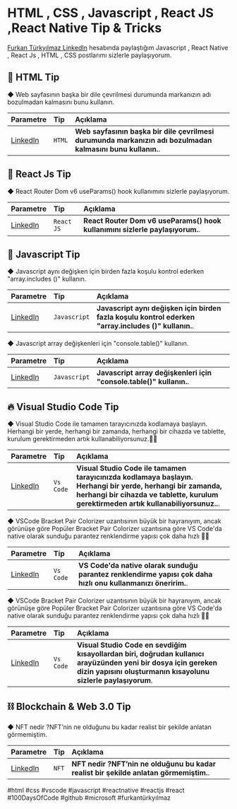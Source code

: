 # HTML , CSS , Javascript , React JS ,React Native Tip & Tricks

[Furkan Türkyılmaz LinkedIn](https://www.linkedin.com/in/furkanturkyilmaz/) hesabında paylaştığım Javascript , React Native , React Js , HTML , CSS postlarımı sizlerle paylaşıyorum.

## 🎯 HTML Tip

◆ Web sayfasının başka bir dile çevrilmesi durumunda markanızın adı bozulmadan kalmasını bunu kullanın.

| Parametre | Tip     | Açıklama                |
| :-------- | :------- | :------------------------- |
| [LinkedIn](https://www.linkedin.com/feed/update/urn:li:activity:6893438244155990016/) | `HTML` | **Web sayfasının başka bir dile çevrilmesi durumunda markanızın adı bozulmadan kalmasını bunu kullanın.**. |

## 🔮 React Js Tip

◆ React Router Dom v6 useParams() hook kullanımını sizlerle paylaşıyorum.

| Parametre | Tip     | Açıklama                |
| :-------- | :------- | :------------------------- |
| [LinkedIn](https://www.linkedin.com/feed/update/urn:li:activity:6910099710393421825/) | `React JS` | **React Router Dom v6 useParams() hook kullanımını sizlerle paylaşıyorum.**. |


## 📍 Javascript Tip

◆ Javascript aynı değişken için birden fazla koşulu kontrol ederken "array.includes ()" kullanın. 

| Parametre | Tip     | Açıklama                |
| :-------- | :------- | :------------------------- |
| [LinkedIn](https://www.linkedin.com/feed/update/urn:li:activity:6763043850916290560/) | `Javascript` | **Javascript aynı değişken için birden fazla koşulu kontrol ederken "array.includes ()" kullanın.**. |

◆ Javascript array değişkenleri için "console.table()" kullanın. 

| Parametre | Tip     | Açıklama                |
| :-------- | :------- | :------------------------- |
| [LinkedIn](https://www.linkedin.com/posts/furkanturkyilmaz_coding-codenewbie-ios-activity-6760125419564933120-SL1Y?utm_source=linkedin_share&utm_medium=member_desktop_web) | `Javascript` | **Javascript array değişkenleri için "console.table()" kullanın.**. |


## 🔥 Visual Studio Code Tip

◆ Visual Studio Code ile tamamen tarayıcınızda kodlamaya başlayın. Herhangi bir yerde, herhangi bir zamanda, herhangi bir cihazda ve tablette, kurulum gerektirmeden artık kullanabiliyorsunuz.👌🏻

| Parametre | Tip     | Açıklama                |
| :-------- | :------- | :------------------------- |
| [LinkedIn](https://www.linkedin.com/feed/update/urn:li:activity:6857235286687059968/) | `Vs Code` | **Visual Studio Code ile tamamen tarayıcınızda kodlamaya başlayın. Herhangi bir yerde, herhangi bir zamanda, herhangi bir cihazda ve tablette, kurulum gerektirmeden artık kullanabiliyorsunuz..**. |

◆ VSCode Bracket Pair Colorizer uzantısının büyük bir hayranıyım, ancak görünüşe göre Popüler Bracket Pair Colorizer uzantısına göre VS Code'da native olarak sunduğu parantez renklendirme yapısı çok daha hızlı 👌🏻

| Parametre | Tip     | Açıklama                |
| :-------- | :------- | :------------------------- |
| [LinkedIn](https://www.linkedin.com/feed/update/urn:li:activity:6868868998092652544/) | `Vs Code` | **VS Code'da native olarak sunduğu parantez renklendirme yapısı çok daha hızlı onu kullanmanızı öneririm.**. |

◆ VSCode Bracket Pair Colorizer uzantısının büyük bir hayranıyım, ancak görünüşe göre Popüler Bracket Pair Colorizer uzantısına göre VS Code'da native olarak sunduğu parantez renklendirme yapısı çok daha hızlı 👌🏻

| Parametre | Tip     | Açıklama                |
| :-------- | :------- | :------------------------- |
| [LinkedIn](https://www.linkedin.com/posts/furkanturkyilmaz_network-vscode-coding-activity-6911568532329705472-0Wqr?utm_source=linkedin_share&utm_medium=member_desktop_web) | `Vs Code` | **Visual Studio Code en sevdiğim kısayollardan biri, doğrudan kullanıcı arayüzünden yeni bir dosya için gereken dizin yapısını oluşturmanın kısayolunu sizlerle paylaşıyorum**. |




## ⛓ Blockchain & Web 3.0 Tip

◆ NFT nedir ?NFT’nin ne olduğunu bu kadar realist bir şekilde anlatan görmemiştim.

| Parametre | Tip     | Açıklama                |
| :-------- | :------- | :------------------------- |
| [LinkedIn](https://www.linkedin.com/posts/furkanturkyilmaz_blockchain-nft-future-activity-6908661736975536128-f3Tn?utm_source=linkedin_share&utm_medium=member_desktop_web) | `NFT` | **NFT nedir ?NFT’nin ne olduğunu bu kadar realist bir şekilde anlatan görmemiştim.**.|


#html #css #vscode #javascript #reactnative #reactjs #react #100DaysOfCode #github #microsoft #furkantürkyılmaz




  
